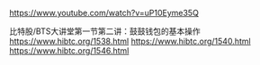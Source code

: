https://www.youtube.com/watch?v=uP10Eyme35Q

比特股/BTS大讲堂第一节第二讲：鼓鼓钱包的基本操作
https://www.hibtc.org/1538.html
https://www.hibtc.org/1540.html
https://www.hibtc.org/1546.html
